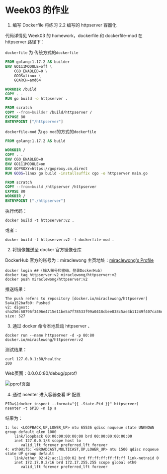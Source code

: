 # Week03 的作业


1. 编写 Dockerfile 将练习 2.2 编写的 httpserver 容器化

代码详情见 Week03 的 homework，dockerfile 和 dockerfile-mod 在 httpserver 路径下：

`dockerfile` 为 传统方式的`dockerfile`

```dockerfile
FROM golang:1.17.2 AS builder
ENV GO111MODULE=off \
    CGO_ENABLED=0 \
    GOOS=linux \
    GOARCH=amd64

WORKDIR /build
COPY . .
RUN go build -o httpserver .

FROM scratch
COPY --from=builder /build/httpserver /
EXPOSE 80
ENTRYPOINT ["/httpserver"]
```

`dockerfile-mod` 为 `go mod`的方式的`dockerfile`

```dockerfile
FROM golang:1.17.2 AS build

WORKDIR /
COPY . .
ENV CGO_ENABLED=0
ENV GO111MODULE=on
ENV GOPROXY=https://goproxy.cn,direct
RUN GOOS=linux go build -installsuffix cgo -o httpserver main.go

FROM scratch
COPY --from=build /httpserver /httpserver
EXPOSE 80
WORKDIR /
ENTRYPOINT ["./httpserver"]
```

执行代码：
```shell
docker build -t httpserver:v2 .
```
或者：

```shell
docker build -t httpserver:v2 -f dockerfile-mod .
```

2. 将镜像推送至 docker 官方镜像仓库

DockerHub 官方的账号为：miraclewong
主页地址：[miraclewong's Profile](https://hub.docker.com/u/miraclewong/starred)

```shell
docker login ## (输入账号和密码，登录DockerHub)
docker tag httpserver:v2 miraclewong/httpserver:v2
docker push miraclewong/httpserver:v2
```

推送结果：
```shell
The push refers to repository [docker.io/miraclewong/httpserver]
5a4a152bafb0: Pushed
v2: digest: sha256:68796f3496e4715e11be5a7f78533f99a0418cbee838c5ae3b11249f407ca36d size: 527
```

        
3. 通过 docker 命令本地启动 httpserver 、

```shell
docker run --name httpserver -d -p 80:80 docker.io/miraclewong/httpserver:v2
```

测试结果：
```shell
curl 127.0.0.1:80/healthz
200
```

Web页面：0.0.0.0:80/debug/pprof/

![pprof页面](http://images.iotop.work/uPic/20220503-pprof.png)

4. 通过 nsenter 进入容器查看 IP 配置

```shell
PID=$(docker inspect --format="{{ .State.Pid }}" httpserver)
nsenter -t $PID -n ip a
```

结果为：
```shell
1: lo: <LOOPBACK,UP,LOWER_UP> mtu 65536 qdisc noqueue state UNKNOWN group default qlen 1000
    link/loopback 00:00:00:00:00:00 brd 00:00:00:00:00:00
    inet 127.0.0.1/8 scope host lo
       valid_lft forever preferred_lft forever
4: eth0@if5: <BROADCAST,MULTICAST,UP,LOWER_UP> mtu 1500 qdisc noqueue state UP group default
    link/ether 02:42:ac:11:00:02 brd ff:ff:ff:ff:ff:ff link-netnsid 0
    inet 172.17.0.2/16 brd 172.17.255.255 scope global eth0
       valid_lft forever preferred_lft forever
```
